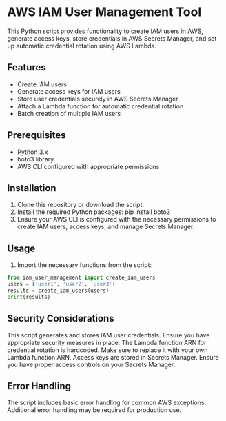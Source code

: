 # AWS IAM User Management Tool

This Python script provides functionality to create IAM users in AWS, generate access keys, store credentials in AWS Secrets Manager, and set up automatic credential rotation using AWS Lambda.

## Features

- Create IAM users
- Generate access keys for IAM users
- Store user credentials securely in AWS Secrets Manager
- Attach a Lambda function for automatic credential rotation
- Batch creation of multiple IAM users

## Prerequisites

- Python 3.x
- boto3 library
- AWS CLI configured with appropriate permissions

## Installation

1. Clone this repository or download the script.
2. Install the required Python packages: pip install boto3
3. Ensure your AWS CLI is configured with the necessary permissions to create IAM users, access keys, and manage Secrets Manager.

## Usage

1. Import the necessary functions from the script:

```python
from iam_user_management import create_iam_users
users = ['user1', 'user2', 'user3']
results = create_iam_users(users)
print(results)
```
## Security Considerations

This script generates and stores IAM user credentials. Ensure you have appropriate security measures in place.
The Lambda function ARN for credential rotation is hardcoded. Make sure to replace it with your own Lambda function ARN.
Access keys are stored in Secrets Manager. Ensure you have proper access controls on your Secrets Manager.

## Error Handling
The script includes basic error handling for common AWS exceptions. Additional error handling may be required for production use.
